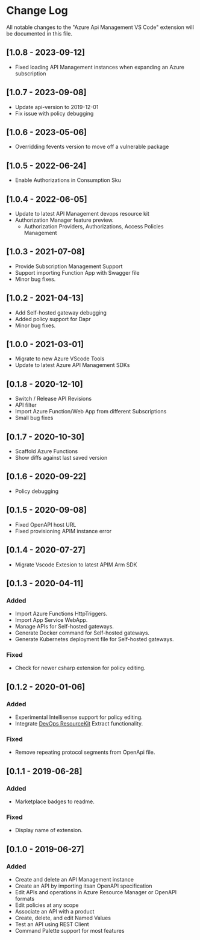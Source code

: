# Change Log

All notable changes to the "Azure Api Management VS Code" extension will be
documented in this file.

## [1.0.8 - 2023-09-12]

-   Fixed loading API Management instances when expanding an Azure subscription

## [1.0.7 - 2023-09-08]

-   Update api-version to 2019-12-01
-   Fix issue with policy debugging

## [1.0.6 - 2023-05-06]

-   Overridding fevents version to move off a vulnerable package

## [1.0.5 - 2022-06-24]

-   Enable Authorizations in Consumption Sku

## [1.0.4 - 2022-06-05]

-   Update to latest API Management devops resource kit
-   Authorization Manager feature preview.
    -   Authorization Providers, Authorizations, Access Policies Management

## [1.0.3 - 2021-07-08]

-   Provide Subscription Management Support
-   Support importing Function App with Swagger file
-   Minor bug fixes.

## [1.0.2 - 2021-04-13]

-   Add Self-hosted gateway debugging
-   Added policy support for Dapr
-   Minor bug fixes.

## [1.0.0 - 2021-03-01]

-   Migrate to new Azure VScode Tools
-   Update to latest Azure API Management SDKs

## [0.1.8 - 2020-12-10]

-   Switch / Release API Revisions
-   API filter
-   Import Azure Function/Web App from different Subscriptions
-   Small bug fixes

## [0.1.7 - 2020-10-30]

-   Scaffold Azure Functions
-   Show diffs against last saved version

## [0.1.6 - 2020-09-22]

-   Policy debugging

## [0.1.5 - 2020-09-08]

-   Fixed OpenAPI host URL
-   Fixed provisioning APIM instance error

## [0.1.4 - 2020-07-27]

-   Migrate Vscode Extesion to latest APIM Arm SDK

## [0.1.3 - 2020-04-11]

### Added

-   Import Azure Functions HttpTriggers.
-   Import App Service WebApp.
-   Manage APIs for Self-hosted gateways.
-   Generate Docker command for Self-hosted gateways.
-   Generate Kubernetes deployment file for Self-hosted gateways.

### Fixed

-   Check for newer csharp extension for policy editing.

## [0.1.2 - 2020-01-06]

### Added

-   Experimental Intellisense support for policy editing.
-   Integrate
    [DevOps ResourceKit](https://github.com/Azure/azure-api-management-devops-resource-kit)
    Extract functionality.

### Fixed

-   Remove repeating protocol segments from OpenApi file.

## [0.1.1 - 2019-06-28]

### Added

-   Marketplace badges to readme.

### Fixed

-   Display name of extension.

## [0.1.0 - 2019-06-27]

### Added

-   Create and delete an API Management instance
-   Create an API by importing itsan OpenAPI specification
-   Edit APIs and operations in Azure Resource Manager or OpenAPI formats
-   Edit policies at any scope
-   Associate an API with a product
-   Create, delete, and edit Named Values
-   Test an API using REST Client
-   Command Palette support for most features
